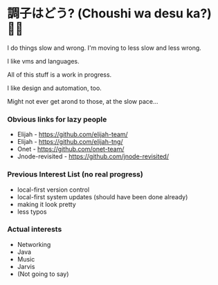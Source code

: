 # 調子はどう? (Choushi wa desu ka?) 👋🏾

I do things slow and wrong. I'm moving to less slow and less wrong.

I like vms and languages.

All of this stuff is a work in progress.

I like design and automation, too.

Might not ever get arond to those, at the slow pace...

### Obvious links for lazy people

- Elijah - https://github.com/elijah-team/
- Elijah - https://github.com/elijah-tng/
- Onet - https://github.com/onet-team/
- Jnode-revisited - https://github.com/jnode-revisited/

### Previous Interest List (no real progress)

- local-first version control
- local-first system updates (should have been done already)
- making it look pretty
- less typos

### Actual interests

- Networking
- Java
- Music
- Jarvis
- (Not going to say)

